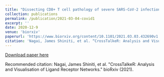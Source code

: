 ```yaml
---
title: "Dissecting CD8+ T cell pathology of severe SARS-CoV-2 infection by single-cell epitope mapping"
collection: publications
permalink: /publication/2021-03-04-covid1
excerpt: ''
date: 2020-12-9
venue: 'biorxiv'
paperurl: 'https://www.biorxiv.org/content/10.1101/2021.03.03.432690v1'
citation: 'Nagai, James Shiniti, et al. “CrossTalkeR: Analysis and Visualisation of Ligand Receptor Networks.” bioRxiv (2021).'
---
```


[Download paper here](https://www.biorxiv.org/content/10.1101/2021.03.03.432690v1)

Recommended citation: Nagai, James Shiniti, et al. "CrossTalkeR: Analysis and Visualisation of Ligand Receptor Networks." bioRxiv (2021).
